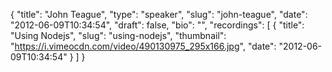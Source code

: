 {
  "title": "John Teague",
  "type": "speaker",
  "slug": "john-teague",
  "date": "2012-06-09T10:34:54",
  "draft": false,
  "bio": "",
  "recordings": [
    {
      "title": "Using Nodejs",
      "slug": "using-nodejs",
      "thumbnail": "https://i.vimeocdn.com/video/490130975_295x166.jpg",
      "date": "2012-06-09T10:34:54"
    }
  ]
}